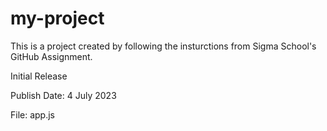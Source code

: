 # my-project

This is a project created by following the insturctions from Sigma School's GitHub Assignment.

Initial Release

Publish Date: 4 July 2023

File: app.js

